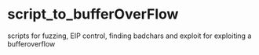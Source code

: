 # script_to_bufferOverFlow
scripts for fuzzing, EIP control, finding badchars and exploit for exploiting a bufferoverflow
